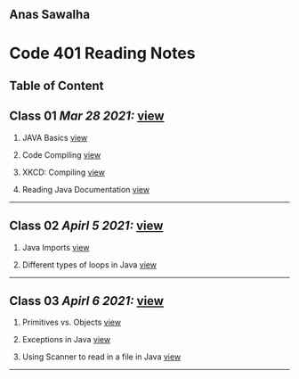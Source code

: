 
## Anas Sawalha

# Code 401 Reading Notes

## Table of Content 


## Class 01  *Mar 28 2021:* [view](https://anassawalha95.github.io/reading-notes/Code%20301/Class%2001)

   1. JAVA Basics [view](https://docs.oracle.com/javase/tutorial/java/nutsandbolts/index.html)
    
   2. Code Compiling [view](https://www.reddit.com/r/explainlikeimfive/comments/233dq5/eli5_what_does_it_mean_to_compile_code/) 
    
   3. XKCD: Compiling [view](https://xkcd.com/303/)
   
   4. Reading Java Documentation [view](https://www.dummies.com/programming/java/making-sense-of-javas-api-documentation/)

---

## Class 02  *Apirl 5 2021:*  [view](https://anassawalha95.github.io/reading-notes/Code%20301/Class%2002)



   1. Java Imports [view](https://perso.ensta-paris.fr/~diam/java/online/notes-java/language/10basics/import.html)
    
   2. Different types of loops in Java [view](https://www.baeldung.com/java-loops) 
    

---

## Class 03  *Apirl 6 2021:*  [view](https://anassawalha95.github.io/reading-notes/Code%20301/Class%2003)



   1. Primitives vs. Objects [view](https://www.baeldung.com/java-primitives-vs-objects)
   
   2. Exceptions in Java [view](https://docs.oracle.com/javase/tutorial/essential/exceptions/index.html) 

   3. Using Scanner to read in a file in Java [view](https://docs.oracle.com/javase/tutorial/essential/io/scanning.html) 


---
